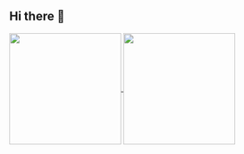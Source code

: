 ## Hi there 👋

<a href="https://github.com/rtuszik">
  <img height=200 align="center" src="![](http://github-profile-summary-cards.vercel.app/api/cards/profile-details?username=rtuszik&theme=github_dark)" />
</a>
<a href="https://github.com/rtuszik">
  <img height=200 align="center" src="https://github-readme-stats.vercel.app/api/top-langs?username=rtuszik&layout=compact&langs_count=8&card_width=320" />
</a>
